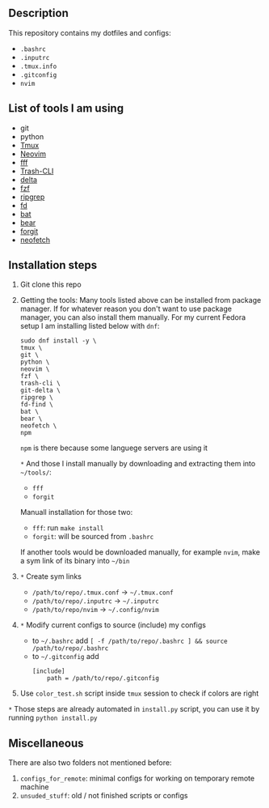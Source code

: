 ## Description
This repository contains my dotfiles and configs:
- `.bashrc`
- `.inputrc`
- `.tmux.info`
- `.gitconfig`
- `nvim`

## List of tools I am using
- git
- python
- [Tmux](https://github.com/tmux/tmux)
- [Neovim](https://github.com/neovim/neovim)
- [fff](https://github.com/dylanaraps/fff)
- [Trash-CLI](https://github.com/andreafrancia/trash-cli)
- [delta](https://github.com/dandavison/delta)
- [fzf](https://github.com/junegunn/fzf)
- [ripgrep](https://github.com/BurntSushi/ripgrep)
- [fd](https://github.com/sharkdp/fd)
- [bat](https://github.com/sharkdp/bat)
- [bear](https://github.com/rizsotto/Bear)
- [forgit](https://github.com/wfxr/forgit)
- [neofetch](https://github.com/dylanaraps/neofetch)

## Installation steps
1. Git clone this repo
2. Getting the tools:
    Many tools listed above can be installed from package manager. If for whatever reason you don't want to use package manager, you can also install them manually.
    For my current Fedora setup I am installing listed below with `dnf`:
    ```
    sudo dnf install -y \
    tmux \
    git \
    python \
    neovim \
    fzf \
    trash-cli \
    git-delta \
    ripgrep \
    fd-find \
    bat \
    bear \
    neofetch \
    npm
    ```

    `npm` is there because some languege servers are using it

    `*` And those I install manually by downloading and extracting them into `~/tools/`:
    - `fff`
    - `forgit`

    Manuall installation for those two:
    - `fff`: run `make install`
    - `forgit`: will be sourced from `.bashrc`

    If another tools would be downloaded manually, for example `nvim`, make a sym link of its binary into `~/bin`

3. `*` Create sym links
    - `/path/to/repo/.tmux.conf` -> `~/.tmux.conf`
    - `/path/to/repo/.inputrc` -> `~/.inputrc`
    - `/path/to/repo/nvim` -> `~/.config/nvim`

4. `*` Modify current configs to source (include) my configs
    - to `~/.bashrc` add `[ -f /path/to/repo/.bashrc ] && source /path/to/repo/.bashrc`
    - to `~/.gitconfig` add
        ```
        [include]
            path = /path/to/repo/.gitconfig
        ```

5. Use `color_test.sh` script inside `tmux` session to check if colors are right

`*` Those steps are already automated in `install.py` script, you can use it by running `python install.py`

## Miscellaneous
There are also two folders not mentioned before:
1. `configs_for_remote`: minimal configs for working on temporary remote machine
2. `unsuded_stuff`: old / not finished scripts or configs

